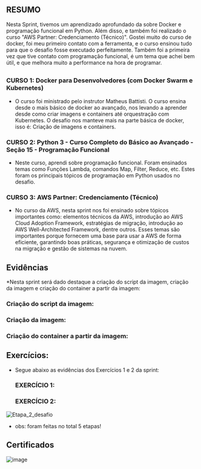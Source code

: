 ## RESUMO

Nesta Sprint, tivemos um aprendizado aprofundado da sobre Docker e programação funcional em Python. Além disso, e também foi realizado o curso "AWS Partner: Credenciamento (Técnico)". Gostei muito do curso de docker, foi meu primeiro contato com a ferramenta, e o curso ensinou tudo para que o desafio fosse executado perfeitamente. Também foi a primeira vez que tive contato com programação funcional, é um tema que achei bem útil, e que melhora muito a performance na hora de programar.

##

### CURSO 1: Docker para Desenvolvedores (com Docker Swarm e Kubernetes)

- O curso foi ministrado pelo instrutor Matheus Battisti. O curso ensina desde o mais básico de docker ao avançado, nos levando a aprender desde como criar imagens e containers até orquestração com Kubernetes. O desafio nos manteve mais na parte básica de docker, isso é: Criação de imagens e containers.

  
### CURSO 2: Python 3 - Curso Completo do Básico ao Avançado - Seção 15 - Programação Funcional

- Neste curso, aprendi sobre programação funcional. Foram ensinados temas como Funções Lambda, comandos Map, Filter, Reduce, etc. Estes foram os principais tópicos de programação em Python usados no desafio.

### CURSO 3: AWS Partner: Credenciamento (Técnico)

 - No curso da AWS, nesta sprint nos foi ensinado sobre tópicos importantes como: elementos técnicos da AWS,  introdução ao AWS Cloud Adoption Framework, estratégias de migração, introdução ao AWS Well-Architected Framework, dentre outros. Esses temas são importantes porque fornecem uma base para usar a AWS de forma eficiente, garantindo boas práticas, segurança e otimização de custos na migração e gestão de sistemas na nuvem.



## Evidências

*Nesta sprint será dado destaque a criação do script da imagem, criação da imagem e criação do container a partir da imagem:
### Criação do script da imagem:



### Criação da imagem: 




### Criação do container a partir da imagem:


##
## Exercícios:
- Segue abaixo as evidências dos Exercícios 1 e 2 da sprint:

  ### EXERCÍCIO 1:


  ### EXERCÍCIO 2:

![Etapa_2_desafio](https://github.com/user-attachments/assets/3962a8c7-5e90-45e3-8275-4adefc13daa3)


- obs: foram feitas no total 5 etapas!

## Certificados

![image](https://github.com/user-attachments/assets/963598fe-51d4-4b59-839b-0ca23ee3ee28)


